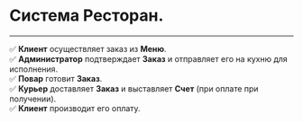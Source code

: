 # Система Ресторан.
____
:white_check_mark: **Клиент** осуществляет заказ из **Меню**.\
:white_check_mark: **Администратор** подтверждает **Заказ** и отправляет его на кухню для исполнения.\
:white_check_mark: **Повар** готовит **Заказ**.\
:white_check_mark: **Курьер** доставляет **Заказ** и выставляет **Счет** (при оплате при получении).\
:white_check_mark: **Клиент** производит его оплату.
